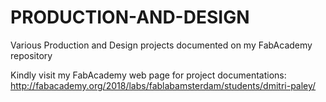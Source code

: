 # PRODUCTION-AND-DESIGN
Various Production and Design projects documented on my FabAcademy repository

Kindly visit my FabAcademy web page for project documentations:
http://fabacademy.org/2018/labs/fablabamsterdam/students/dmitri-paley/

